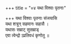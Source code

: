 +++
title = "०४ यथा विश्वाः पृतनाः"

+++
यथा विश्वाः पृतनाः संजयासि  
यथा शत्रून् सहमानः सहासै ।  
यथासः सम्राट् सुसम्राड्  
एवा त्वेन्द्रो ऽप्रतिवधं कृणोतु ॥